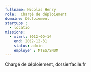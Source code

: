```yaml
---
fullname: Nicolas Henry
role:  Chargé de déploiement
domaine: Déploiement
startups : 
  - locatio
missions:
  - start: 2022-06-14
    end: 2022-12-31
    status: admin
    employer : MTES/SNUM
---
```


Chargé de déploiement, dossierfacile.fr

